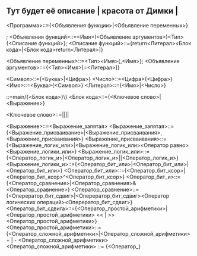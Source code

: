 ## Тут будет её описание | красота от Димки | <main>

<Программа>::={<Объявления функции>|<Объявление переменных>}<main>;
<Объявления функций>::=<Имя>(<Объявление аргументов>)<Тип>\{<Описание функций>\};
<Описание функций>::={return<Литерал><Блок кода>|<Блок кода>return<Литерал>]}

<Объявление переменных>::=<Тип><Имя>{,<Имя>};
<Объявление аргументов>::={<Тип><Имя>[\=<Литерал>]}

<Символ>::={<Буква>|<Цифра>}
<Число>::=<Цифра>{<Цифра>}
<Имя>::=<Буква>{<Символ>}
<Литерал>::={<Имя>|<Число>}

<main>::=main/{<Блок кода>}\}
<Блок кода>::={<Ключевое слово>|<Выражение>}

<Ключевое слово>::=<WHILE>|<FOR>|<BETWIN>|<IF>|<SWITCH>

<Выражение>::=<Выражение_запятая>
<Выражение_запятая>::={<Выражение_присваивание>|<Выражение_присваивания>,<Выражение_присваивания>}
<Выражение_присваивания>::={<Выражение_логик_или>|<Выражение_логик_или><Оператор равно><Выражение_логики_или>}
<Выражение_логик_или>::={<Оператор_логик_и>|<Оператор_логик_и>\||<Оператор_логик_и>}
<Выражение_логики_и>::={<Оператор_бит_или>|<Оператор_бит_или>\|<Оператор_бит_или>}
<Оператор_бит_или>::={<Оператор_бит_ксор>|<Оператор_бит_ксор>\^<Оператор_бит_ксор>}
<Оператор_бит_и>::={<Оператор_сравнение>|<Оператор_сравнения>\&<Оператор_сравнение>}
<Оператор_сравнение>::={<Оперератор_бит_сдвиг>|<Оперератор_бит_сдвиг><Оператор логических операций><Оперератор_бит_сдвиг>}
<Оператор_бит_сдвига>::={<Оператор_простой_арифметики>|<Оператор_простой_арифметики> \<< | \>> <Оператор_простой_арифметики>}
<Оператор_простой_арифметики>::={<Оператор_сложной_арифметики>|<Оператор_сложной_арифметики> \+ | \- <Оператор_сложной_арифметики>
<Оператор_сложной_арифметики> ::= {<Оператор_}




